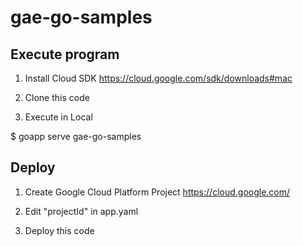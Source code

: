 # gae-go-samples

## Execute program

1. Install Cloud SDK
  https://cloud.google.com/sdk/downloads#mac 

2. Clone this code
3. Execute in Local

  $ goapp serve gae-go-samples

## Deploy

1. Create Google Cloud Platform Project
  https://cloud.google.com/

2. Edit "projectId" in app.yaml

3. Deploy this code
